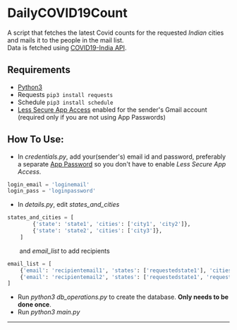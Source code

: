 # DailyCOVID19Count
A script that fetches the latest Covid counts for the requested *Indian* cities and mails it to the people in the mail list.  
Data is fetched using [COVID19-India API](https://api.covid19india.org/).

## Requirements
* [Python3](https://www.python.org/downloads/)
* Requests ```pip3 install requests```
* Schedule ```pip3 install schedule```
* [Less Secure App Access](https://myaccount.google.com/lesssecureapps) enabled for the sender's Gmail account (required only if you are not using App Passwords)

## How To Use:
* In *credentials.py*, add your(sender's) email id and password, preferably a separate [App Password](https://myaccount.google.com/apppasswords) so you don't have to enable *Less Secure App Access*.
```python
login_email = 'loginemail'
login_pass = 'loginpassword'
```
* In *details.py*, edit *states_and_cities*
```python
states_and_cities = [
        {'state': 'state1', 'cities': ['city1', 'city2']},
        {'state': 'state2', 'cities': ['city3']},
    ]
```
&nbsp;&nbsp;&nbsp;&nbsp;&nbsp;&nbsp; and *email_list* to add recipients
```python
email_list = [
    {'email': 'recipientemail1', 'states': ['requestedstate1'], 'cities': ['requestedcity1', 'requestedcity2']},
    {'email': 'recipientemail2', 'states': ['requestedstate1', 'requestedstate2'], 'cities': ['requestedcity1', 'requestedcity3']},
]
```
* Run *python3 db_operations.py* to create the database. **Only needs to be done once**.
* Run *python3 main.py*
---
